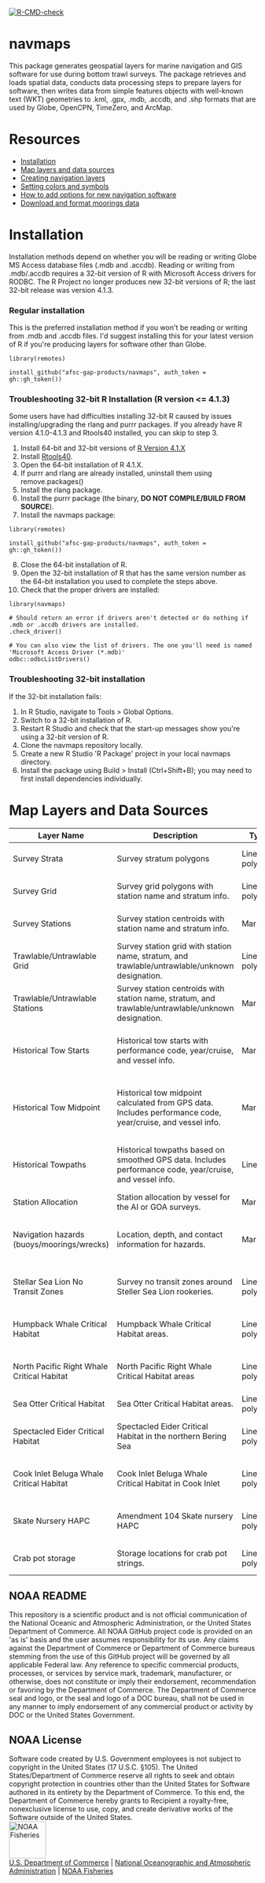   <!-- badges: start -->
  [![R-CMD-check](https://github.com/sean-rohan-NOAA/navmaps/actions/workflows/R-CMD-check.yaml/badge.svg)](https://github.com/sean-rohan-NOAA/navmaps/actions/workflows/R-CMD-check.yaml)
  <!-- badges: end -->

# navmaps

This package generates geospatial layers for marine navigation and GIS software for use during bottom trawl surveys. The package retrieves and loads spatial data, conducts data processing steps to prepare layers for software, then writes data from simple features objects with well-known text (WKT) geometries to .kml, .gpx, .mdb, .accdb, and .shp formats that are used by Globe, OpenCPN, TimeZero, and ArcMap.

# Resources

-   [Installation](#installation)
-   [Map layers and data sources](#map-layers-and-data-sources)
-   [Creating navigation layers](./doc/make_navigation_files.md)
-   [Setting colors and symbols](./doc/colors_symbols.md)
-   [How to add options for new navigation software](./doc/howto_add_new_file_formats.md)
-   [Download and format moorings data](./doc/import_lnm_moorings_data.md)

# Installation

Installation methods depend on whether you will be reading or writing Globe MS Access database files (.mdb and .accdb). Reading or writing from .mdb/.accdb requires a 32-bit version of R with Microsoft Access drivers for RODBC. The R Project no longer produces new 32-bit versions of R; the last 32-bit release was version 4.1.3.

### Regular installation

This is the preferred installation method if you won't be reading or writing from .mdb and .accdb files. I'd suggest installing this for your latest version of R if you're producing layers for software other than Globe.

```
library(remotes)

install_github("afsc-gap-products/navmaps", auth_token = gh::gh_token())
```

### Troubleshooting 32-bit R Installation (R version <= 4.1.3)

Some users have had difficulties installing 32-bit R caused by issues installing/upgrading the rlang and purrr packages. If you already have R version 4.1.0-4.1.3 and Rtools40 installed, you can skip to step 3.

1.  Install 64-bit and 32-bit versions of [R Version 4.1.X](https://cran.r-project.org/bin/windows/base/old/4.1.3/)
2.  Install [Rtools40](https://cran.r-project.org/bin/windows/Rtools/rtools40.html).
3.  Open the 64-bit installation of R 4.1.X.
4.  If purrr and rlang are already installed, uninstall them using remove.packages()
5.  Install the rlang package.
6.  Install the purrr package (the binary, **DO NOT COMPILE/BUILD FROM SOURCE**).
7.  Install the navmaps package:

```
library(remotes)

install_github("afsc-gap-products/navmaps", auth_token = gh::gh_token())
```


8.  Close the 64-bit installation of R.
9.  Open the 32-bit installation of R that has the same version number as the 64-bit installation you used to complete the steps above.
10. Check that the proper drivers are installed:

```
library(navmaps)

# Should return an error if drivers aren't detected or do nothing if .mdb or .accdb drivers are installed.
.check_driver()

# You can also view the list of drivers. The one you'll need is named 'Microsoft Access Driver (*.mdb)'
odbc::odbcListDrivers()
```


### Troubleshooting 32-bit installation

If the 32-bit installation fails:

1.  In R Studio, navigate to Tools \> Global Options.
2.  Switch to a 32-bit installation of R.
3.  Restart R Studio and check that the start-up messages show you're using a 32-bit version of R.
4.  Clone the navmaps repository locally.
5.  Create a new R Studio 'R Package' project in your local navmaps directory.
6.  Install the package using Build \> Install (Ctrl+Shift+B); you may need to first install dependencies individually.

# Map Layers and Data Sources

| Layer Name                                       | Description                                                                                                | Type                                       | Regions           | Sources                                                                                                                     | Update |
|------------|------------|------------|------------|------------|------------|
| Survey Strata                              | Survey stratum polygons                                                                                    | Lines or polygons                          | EBS, NBS, AI, GOA | [akgfmaps](https://github.com/afsc-gap-products/akgfmaps) package  |  See [akgfmaps releases](https://github.com/afsc-gap-products/akgfmaps/releases) |
| Survey Grid                                | Survey grid polygons with station name and stratum info.                                                    | Lines or polygons                          | EBS, NBS          | [akgfmaps](https://github.com/afsc-gap-products/akgfmaps) package                                                                                                          | See [akgfmaps releases](https://github.com/afsc-gap-products/akgfmaps/releases) |
| Survey Stations                            | Survey station centroids with station name and stratum info.                                                | Marks                                      | EBS, NBS          | [akgfmaps](https://github.com/afsc-gap-products/akgfmaps) package                                                                                                          | See [akgfmaps releases](https://github.com/afsc-gap-products/akgfmaps/releases) |
| Trawlable/Untrawlable Grid                 | Survey station grid with station name, stratum, and trawlable/untrawlable/unknown designation.             | Lines or polygons                          | AI, GOA           | [akgfmaps](https://github.com/afsc-gap-products/akgfmaps) and GOA/AI station tables                                                                                  | Annual            |
| Trawlable/Untrawlable Stations             | Survey station centroids with station name, stratum, and trawlable/untrawlable/unknown designation.  | Marks | AI, GOA | [akgfmaps](https://github.com/afsc-gap-products/akgfmaps) package, GOA/AI station tables | Annual  |                                                                                                                             |                   |
| Historical Tow Starts                      | Historical tow starts with performance code, year/cruise, and vessel info.                                 | Marks                                      | EBS, NBS, AI, GOA | race_base_data.hauls, race_data.events, race_data.surveys, race_data.survey_definitions, racebase.performace                | Annual            |
| Historical Tow Midpoint                    | Historical tow midpoint calculated from GPS data. Includes performance code, year/cruise, and vessel info. | Marks                                      | AI, GOA           | race_data.hauls, race_data.cruises, race_data.events, race_data.surveys, race_data.survey_definitions, racebase.performance | Annual            |
| Historical Towpaths                        | Historical towpaths based on smoothed GPS data. Includes performance code, year/cruise, and vessel info.   | Lines                                      | EBS, NBS, AI, GOA | race_data.cruises, race_data.hauls, race_data.position_headers, race_data.positions, race_data.datum_codes                  |                   | Annual |
| Station Allocation                         | Station allocation by vessel for the AI or GOA surveys.                                                    | Marks                                      | AI, GOA           | [StationAllocationAIGOA](https://github.com/afsc-gap-products/StationAllocationAIGOA) | Annual  |
| Navigation hazards (buoys/moorings/wrecks)             |  Location, depth, and contact information for hazards. |  Marks | EBS/NBS, AI, GOA  |  USCG. [Link](https://www.navcen.uscg.gov/msi) | Annual (last update: Jan 28, 2025) |
| Stellar Sea Lion No Transit Zones | Survey no transit zones around Steller Sea Lion rookeries. | Lines or polygons | EBS, AI, GOA | Katie Sweeney (MML) + [script](./analysis/ssl_rookeries/make_ssl_ntz_polygon.R) | Last update: March 2025 | 
| Humpback Whale Critical Habitat            | Humpback Whale Critical Habitat areas.  | Lines or polygons  | EBS, AI, GOA | NOAA Fisheries. [Link](https://www.fisheries.noaa.gov/resource/map/humpback-whale-critical-habitat-maps-and-gis-data)   | Last update: March 23,2023 |
| North Pacific Right Whale Critical Habitat | North Pacific Right Whale Critical Habitat areas | Lines or polygons | EBS/NBS, AI, GOA  | NOAA Fisheries. [Link](https://www.fisheries.noaa.gov/resource/map/north-pacific-right-whale-critical-habitat-map-and-gis-data) | Last update: April 2022 |
| Sea Otter Critical Habitat | Sea Otter Critical Habitat areas.  | Lines or polygons  | EBS/NBS, AI, GOA  | USFWS. [Link](https://ecos.fws.gov/ecp/species/2884) |  |
| Spectacled Eider Critical Habitat          | Spectacled Eider Critical Habitat in the northern Bering Sea | Lines or polygons | EBS/NBS | USFWS. [Link](https://ecos.fws.gov/ecp/species/762) | Last update: April 2, 2023 |
| Cook Inlet Beluga Whale Critical Habitat | Cook Inlet Beluga Whale Critical Habitat in Cook Inlet | Lines or polygons | GOA | NOAA Fisheries [Link](https://www.fisheries.noaa.gov/resource/map/beluga-whale-cook-inlet-dps-critical-habitat-map-and-gis-data) | Last update: April 2022 |
| Skate Nursery HAPC |  Amendment 104 Skate nursery HAPC | Lines or polygons | EBS | NOAA. [Link](https://www.habitat.noaa.gov/protection/efh/newInv/hapc_content.html)  | Last update: April 11, 2024 |
| Crab pot storage                               | Storage locations for crab pot strings. |  Lines or polygons | AI, GOA | @MarkZimmermann-NOAA. Provided by individual vessels.  | Annual |

## NOAA README

This repository is a scientific product and is not official communication of the National Oceanic and Atmospheric Administration, or the United States Department of Commerce. All NOAA GitHub project code is provided on an 'as is' basis and the user assumes responsibility for its use. Any claims against the Department of Commerce or Department of Commerce bureaus stemming from the use of this GitHub project will be governed by all applicable Federal law. Any reference to specific commercial products, processes, or services by service mark, trademark, manufacturer, or otherwise, does not constitute or imply their endorsement, recommendation or favoring by the Department of Commerce. The Department of Commerce seal and logo, or the seal and logo of a DOC bureau, shall not be used in any manner to imply endorsement of any commercial product or activity by DOC or the United States Government.

## NOAA License

Software code created by U.S. Government employees is not subject to copyright in the United States (17 U.S.C. §105). The United States/Department of Commerce reserve all rights to seek and obtain copyright protection in countries other than the United States for Software authored in its entirety by the Department of Commerce. To this end, the Department of Commerce hereby grants to Recipient a royalty-free, nonexclusive license to use, copy, and create derivative works of the Software outside of the United States. <br> <img src="https://raw.githubusercontent.com/nmfs-general-modeling-tools/nmfspalette/main/man/figures/noaa-fisheries-rgb-2line-horizontal-small.png" alt="NOAA Fisheries" height="75"/> <br> [U.S. Department of Commerce](https://www.commerce.gov/) \| [National Oceanographic and Atmospheric Administration](https://www.noaa.gov) \| [NOAA Fisheries](https://www.fisheries.noaa.gov/)
